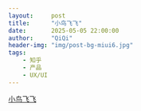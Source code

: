 ```yaml
---
layout:     post
title:      "小鸟飞飞"
date:       2025-05-05 22:00:00
author:     "QiQi"
header-img: "img/post-bg-miui6.jpg"
tags:
    - 知乎
    - 产品
    - UX/UI
---
```



<div>
   <a href="/_includes/小鸟4手机版.html">小鸟飞飞</a>
</div>

